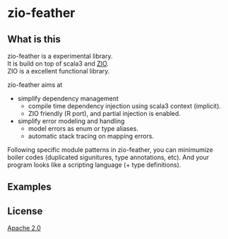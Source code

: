 # zio-feather

## What is this
zio-feather is a experimental library.  
It is build on top of scala3 and [ZIO](https://github.com/zio/zio).  
ZIO is a excellent functional library.

zio-feather aims at
* simplify dependency management 
  * compile time dependency injection using scala3 context (implicit).
  * ZIO friendly (R port), and partial injection is enabled.
* simplify error modeling and handling
  * model errors as enum or type aliases.
  * automatic stack tracing on mapping errors.

Following specific module patterns in zio-feather, 
you can minimumize boiler codes (duplicated sigunitures, type annotations, etc).
And your program looks like a scripting language (+ type definitions).

## Examples


## License
[Apache 2.0](https://www.apache.org/licenses/LICENSE-2.0)
